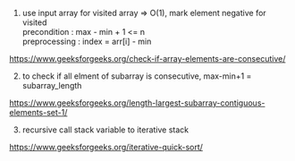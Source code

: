 1) use input array for visited array => O(1), mark element negative for visited \
precondition : max - min + 1 <= n \
preprocessing : index = arr[i] - min

https://www.geeksforgeeks.org/check-if-array-elements-are-consecutive/


2) to check if all elment of subarray is consecutive, max-min+1 = subarray_length

https://www.geeksforgeeks.org/length-largest-subarray-contiguous-elements-set-1/

3) recursive call stack variable to iterative stack 

https://www.geeksforgeeks.org/iterative-quick-sort/    

